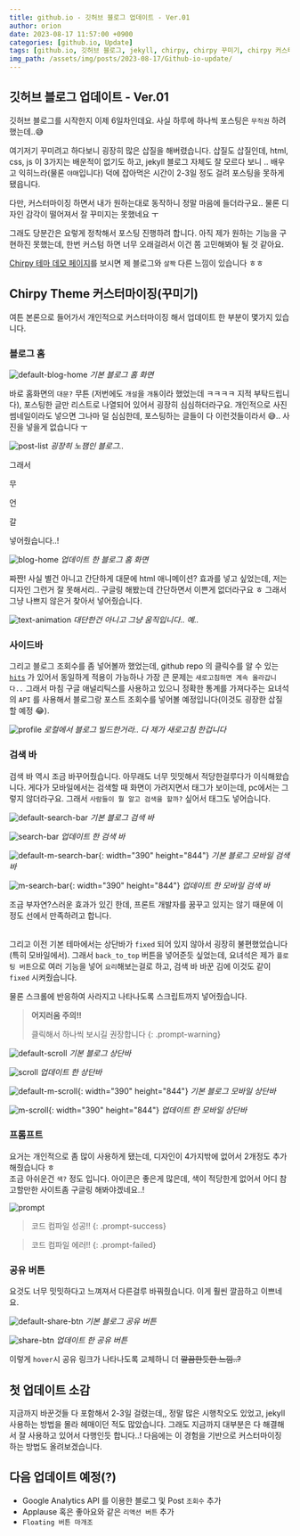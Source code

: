 ```yaml
---
title: github.io - 깃허브 블로그 업데이트 - Ver.01
author: orion
date: 2023-08-17 11:57:00 +0900
categories: [github.io, Update]
tags: [github.io, 깃허브 블로그, jekyll, chirpy, chirpy 꾸미기, chirpy 커스터마이징]
img_path: /assets/img/posts/2023-08-17/Github-io-update/
---
```


## 깃허브 블로그 업데이트 - Ver.01
깃허브 블로그를 시작한지 이제 6일차인데요. 사실 하루에 하나씩 포스팅은 `무적권` 하려 했는데..😅

여기저기 꾸미려고 하다보니 굉장히 많은 삽질을 해버렸습니다. 삽질도 삽질인데, html, css, js 이 3가지는 배운적이 없기도 하고, jekyll 블로그 자체도 잘 모르다 보니 .. 배우고 익히느라(물론 `야매`입니다) 덕에 잡아먹은 시간이 2-3일 정도 걸려 포스팅을 못하게 됐읍니다.

다만, 커스터마이징 하면서 내가 원하는대로 동작하니 정말 마음에 들더라구요.. 물론 디자인 감각이 떨어져서 잘 꾸미지는 못했네요 ㅜ 

그래도 당분간은 요렇게 정착해서 포스팅 진행하려 합니다. 아직 제가 원하는 기능을 구현하진 못했는데, 한번 커스텀 하면 너무 오래걸려서 이건 쫌 고민해봐야 될 것 같아요.

[Chirpy 테마 데모 페이지](https://chirpy.cotes.page/ "chirpy demo page")를 보시면 제 블로그와 `살짝` 다른 느낌이 있습니다 ㅎㅎ

## Chirpy Theme 커스터마이징(꾸미기)
여튼 본론으로 들어가서 개인적으로 커스터마이징 해서 업데이트 한 부분이 몇가지 있습니다.

### 블로그 홈
![default-blog-home](default-blog-home.png)
_기본 블로그 홈 화면_

바로 홈화면의 `대문?` 무튼 (저번에도 `개설`을 `개통`이라 했었는데 ㅋㅋㅋㅋ 지적 부탁드립니다),  포스팅한 글만 리스트로 나열되어 있어서 굉장히 심심하더라구요. 개인적으로 사진 썸네일이라도 넣으면 그나마 덜 심심한데, 포스팅하는 글들이 다 이런것들이라서 😅.. 사진을 넣을게 없습니다 ㅜ

![post-list](post-list.png)
_굉장히 노잼인 블로그.._

그래서 

무

언

갈

넣어줬습니다..!

![blog-home](blog-home.png)
_업데이트 한 블로그 홈 화면_

짜짠! 사실 별건 아니고 간단하게 대문에 html 애니메이션? 효과를 넣고 싶었는데, 저는 디자인 그런거 잘 못해서리.. 구글링 해봤는데 간단하면서 이쁜게 없더라구요 ㅎ 그래서 그냥 나쁘지 않은거 찾아서 넣어줬습니다.

![text-animation](text-animation.gif)
_대단한건 아니고 그냥 움직입니다.. 예.._

### 사이드바
그리고 블로그 조회수를 좀 넣어볼까 했었는데, github repo 의 클릭수를 알 수 있는 [`hits`](https://hits.seeyoufarm.com/) 가 있어서 동일하게 적용이 가능하나 가장 큰 문제는 `새로고침하면 계속 올라갑니다..` 그래서 마침 구글 애널리틱스를 사용하고 있으니 정확한 통계를 가져다주는 요녀석의 `API` 를 사용해서 블로그랑 포스트 조회수를 넣어볼 예정입니다(이것도 굉장한 삽질 할 예정 😂). 

![profile](profile.png)
_로컬에서 블로그 빌드한거라.. 다 제가 새로고침 한겁니다_

### 검색 바
검색 바 역시 조금 바꾸어줬습니다. 아무래도 너무 밋밋해서 적당한걸루다가 이식해왔습니다. 게다가 모바일에서는 검색할 때 화면이 가려지면서 태그가 보이는데, pc에서는 그렇지 않더라구요. 그래서 `사람들이 뭘 알고 검색을 할까?` 싶어서 태그도 넣어습니다.

![default-search-bar](default-search-bar.png)
_기본 블로그 검색 바_

![search-bar](search-bar.gif)
_업데이트 한 검색 바_

![default-m-search-bar](default-m-search-bar.png){: width="390" height="844"}
_기본 블로그 모바일 검색 바_

![m-search-bar](m-search-bar.gif){: width="390" height="844"}
_업데이트 한 모바일 검색 바_

조금 부자연?스러운 효과가 있긴 한데, 프론트 개발자를 꿈꾸고 있지는 않기 때문에 이정도 선에서 만족하려고 합니다.<br><br>

그리고 이전 기본 테마에서는 상단바가 `fixed` 되어 있지 않아서 굉장히 불편했었습니다(특히 모바일에서). 그래서 `back_to_top` 버튼을 넣어준듯 싶었는데, 요녀석은 제가 `플로팅 버튼`으로 여러 기능을 넣어 `요리`해보는걸로 하고, 검색 바 바꾼 김에 이것도 같이 `fixed` 시켜줬습니다. 

물론 스크롤에 반응하여 사라지고 나타나도록 스크립트까지 넣어줬습니다. 

> **어지러움 주의!!**
> 
> 클릭해서 하나씩 보시길 권장합니다
{: .prompt-warning}

![default-scroll](default-scroll.gif)
_기본 블로그 상단바_

![scroll](scroll.gif)
_업데이트 한 상단바_

![default-m-scroll](default-m-scroll.gif){: width="390" height="844"}
_기본 블로그 모바일 상단바_

![m-scroll](m-scroll.gif){: width="390" height="844"}
_업데이트 한 모바일 상단바_

### 프롬프트
요거는 개인적으로 좀 많이 사용하게 됐는데, 디자인이 4가지밖에 없어서 2개정도 추가해줬습니다 ㅎ  
조금 아쉬운건 `색?` 정도 입니다. 아이콘은 좋은게 많은데, 색이 적당한게 없어서 어디 참고할만한 사이트좀 구글링 해봐야겠네요..!

![prompt](prompt.png)

> 코드 컴파일 성공!!
{: .prompt-success}

> 코드 컴파일 에러!!
{: .prompt-failed}


### 공유 버튼
요것도 너무 밋밋하다고 느껴져서 다른걸루 바꿔줬습니다. 이게 훨씬 깔끔하고 이쁘네요. 

![default-share-btn](default-share-btn.png)
_기본 블로그 공유 버튼_

![share-btn](share-btn.gif)
_업데이트 한 공유 버튼_

이렇게 `hover`시 공유 링크가 나타나도록 교체하니 더 ~~깔끔한듯한 느낌..?~~

## 첫 업데이트 소감
지금까지 바꾼것들 다 포함해서 2-3일 걸렸는데,, 정말 많은 시행착오도 있었고, jekyll 사용하는 방법을 몰라 헤매이던 적도 많았습니다. 그래도 지금까지 대부분은 다 해결해서 잘 사용하고 있어서 다행인듯 합니다..! 다음에는 이 경험을 기반으로 커스터마이징 하는 방법도 올려보겠습니다.

## 다음 업데이트 예정(?)
* Google Analytics API 를 이용한 블로그 및 Post `조회수` 추가
* Applause 혹은 좋아요와 같은 `리액션 버튼` 추가
* `Floating 버튼 마개조`